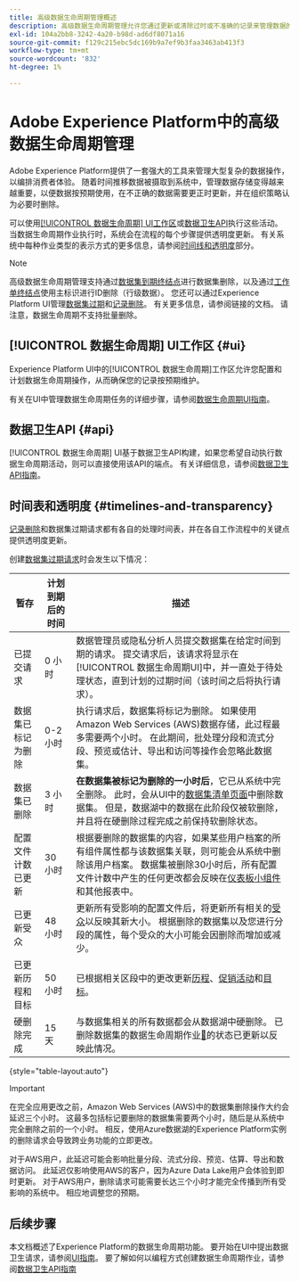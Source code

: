 ```yaml
---
title: 高级数据生命周期管理概述
description: 高级数据生命周期管理允许您通过更新或清除过时或不准确的记录来管理数据的生命周期。
exl-id: 104a2bb8-3242-4a20-b98d-ad6df8071a16
source-git-commit: f129c215ebc5dc169b9a7ef9b3faa3463ab413f3
workflow-type: tm+mt
source-wordcount: '832'
ht-degree: 1%

---
```


# Adobe Experience Platform中的高级数据生命周期管理

Adobe Experience Platform提供了一套强大的工具来管理大型复杂的数据操作，以编排消费者体验。 随着时间推移数据被摄取到系统中，管理数据存储变得越来越重要，以便数据按预期使用，在不正确的数据需要更正时更新，并在组织策略认为必要时删除。

<!-- Experience Platform's data lifecycle capabilities allow you to manage your stored data through the following:

* Scheduling automated dataset expirations
* Deleting individual records from one or all datasets

>[!IMPORTANT]
>
>Record deletes are meant to be used for data cleansing, removing anonymous data, or data minimization. They are **not** to be used for data subject rights requests (compliance) as pertaining to privacy regulations like the General Data Protection Regulation (GDPR). For all compliance use cases, use [Adobe Experience Platform Privacy Service](../privacy-service/home.md) instead. -->

可以使用[[!UICONTROL 数据生命周期] UI工作区](#ui)或[数据卫生API](#api)执行这些活动。 当数据生命周期作业执行时，系统会在流程的每个步骤提供透明度更新。 有关系统中每种作业类型的表示方式的更多信息，请参阅[时间线和透明度](#timelines-and-transparency)部分。

>[!NOTE]
>
>高级数据生命周期管理支持通过[数据集到期终结点](./api/dataset-expiration.md)进行数据集删除，以及通过[工作单终结点](./api/workorder.md)使用主标识进行ID删除（行级数据）。 您还可以通过Experience Platform UI管理[数据集过期](./ui/dataset-expiration.md)和[记录删除](./ui/record-delete.md)。 有关更多信息，请参阅链接的文档。 请注意，数据生命周期不支持批量删除。

## [!UICONTROL 数据生命周期] UI工作区 {#ui}

Experience Platform UI中的[!UICONTROL 数据生命周期]工作区允许您配置和计划数据生命周期操作，从而确保您的记录按预期维护。

有关在UI中管理数据生命周期任务的详细步骤，请参阅[数据生命周期UI指南](./ui/overview.md)。

## 数据卫生API {#api}

[!UICONTROL 数据生命周期] UI基于数据卫生API构建，如果您希望自动执行数据生命周期活动，则可以直接使用该API的端点。 有关详细信息，请参阅[数据卫生API指南](./api/overview.md)。

## 时间表和透明度 {#timelines-and-transparency}

[记录删除](./ui/record-delete.md)和数据集过期请求都有各自的处理时间表，并在各自工作流程中的关键点提供透明度更新。

创建[数据集过期请求](./ui/dataset-expiration.md)时会发生以下情况：

| 暂存 | 计划到期后的时间 | 描述 |
| --- | --- | --- |
| 已提交请求 | 0 小时 | 数据管理员或隐私分析人员提交数据集在给定时间到期的请求。 提交请求后，该请求将显示在[!UICONTROL 数据生命周期UI]中，并一直处于待处理状态，直到计划的过期时间（该时间之后将执行请求）。 |
| 数据集已标记为删除 | 0-2小时 | 执行请求后，数据集将标记为删除。 如果使用Amazon Web Services (AWS)数据存储，此过程最多需要两个小时。 在此期间，批处理分段和流式分段、预览或估计、导出和访问等操作会忽略此数据集。 |
| 数据集已删除 | 3 小时 | **在数据集被标记为删除的一小时后**，它已从系统中完全删除。 此时，会从UI中的[数据集清单页面](../catalog/datasets/user-guide.md)中删除数据集。 但是，数据湖中的数据在此阶段仅被软删除，并且将在硬删除过程完成之前保持软删除状态。 |
| 配置文件计数已更新 | 30 小时 | 根据要删除的数据集的内容，如果某些用户档案的所有组件属性都与该数据集关联，则可能会从系统中删除该用户档案。 数据集被删除30小时后，所有配置文件计数中产生的任何更改都会反映在[仪表板小组件](../dashboards/guides/profiles.md#profile-count-trend)和其他报表中。 |
| 已更新受众 | 48 小时 | 更新所有受影响的配置文件后，将更新所有相关的[受众](../segmentation/home.md)以反映其新大小。 根据删除的数据集以及您进行分段的属性，每个受众的大小可能会因删除而增加或减少。 |
| 已更新历程和目标 | 50 小时 | 已根据相关区段中的更改更新[历程](https://experienceleague.adobe.com/docs/journey-optimizer/using/orchestrate-journeys/about-journeys/journey.html)、[促销活动](https://experienceleague.adobe.com/docs/journey-optimizer/using/campaigns/get-started-with-campaigns.html)和[目标](../destinations/home.md)。 |
| 硬删除完成 | 15 天 | 与数据集相关的所有数据都会从数据湖中硬删除。 已删除数据集的数据生命周期作业[&#128279;](./ui/browse.md#view-details)的状态已更新以反映此情况。 |

{style="table-layout:auto"}

>[!IMPORTANT]
>
>在完全应用更改之前，Amazon Web Services (AWS)中的数据集删除操作大约会延迟三个小时。 这最多包括标记要删除的数据集需要两个小时，随后是从系统中完全删除之前的一个小时。 相反，使用Azure数据湖的Experience Platform实例的删除请求会导致跨业务功能的立即更改。
>
>对于AWS用户，此延迟可能会影响批量分段、流式分段、预览、估算、导出和数据访问。 此延迟仅影响使用AWS的客户，因为Azure Data Lake用户会体验到即时更新。 对于AWS用户，删除请求可能需要长达三个小时才能完全传播到所有受影响的系统中。 相应地调整您的预期。


<!-- ### Record deletes {#record-delete-transparency}

The following takes place when a [record delete request](./ui/record-delete.md) is created:

| Stage | Time after request submission | Description |
| --- | --- | --- |
| Request is submitted | 0 hours | A data steward or privacy analyist submits a record delete request. The request is visible in the [!UICONTROL Data Lifecycle UI] after it has been submitted. |
| Profile lookups updated | 3 hours | The change in profile counts caused by the deleted identity are reflected in [dashboard widgets](../dashboards/guides/profiles.md#profile-count-trend) and other reports. |
| Segments updated | 24 hours | Once profiles are removed, all related [segments](../segmentation/home.md) are updated to reflect their new size. |
| Journeys and destinations updated | 26 hours | [Journeys](https://experienceleague.adobe.com/docs/journey-optimizer/using/orchestrate-journeys/about-journeys/journey.html), [campaigns](https://experienceleague.adobe.com/docs/journey-optimizer/using/campaigns/get-started-with-campaigns.html), and [destinations](../destinations/home.md) are updated according to changes in related segments. |
| Records soft deleted in data lake | 7 days | The data is soft deleted from the data lake. |
| Data vacuuming completed | 14 days | The [status of the lifecycle job](./ui/browse.md#view-details) updates to indicate that the job has completed, meaning that data vacuuming has been completed on the data lake and the relevant records have been hard deleted. |

{style="table-layout:auto"} -->

## 后续步骤

本文档概述了Experience Platform的数据生命周期功能。 要开始在UI中提出数据卫生请求，请参阅[UI指南](./ui/overview.md)。 要了解如何以编程方式创建数据生命周期作业，请参阅[数据卫生API指南](./api/overview.md)
